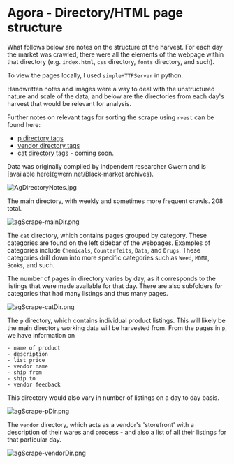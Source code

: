 # Agora - Directory/HTML page structure

What follows below are notes on the structure of the harvest. For each day the market was crawled, there were all the elements of the webpage within that directory (e.g. `index.html`, `css` directory, `fonts` directory, and such).

To view the pages locally, I used `simpleHTTPServer` in python. 

Handwritten notes and images were a way to deal with the unstructured nature and scale of the data, and below are the directories from each day's harvest that would be relevant for analysis. 

Further notes on relevant tags for sorting the scrape using `rvest` can be found here:

- [p directory tags](agora-RelevantTags-p.md)
- [vendor directory tags](agora-RelevantTags-vendor.md)
- [cat directory tags]() - coming soon.

Data was originally compiled by indpendent researcher Gwern and is [available here](gwern.net/Black-market archives).

![AgDirectoryNotes.jpg](img/AgDirectoryNotes.jpg)

The main directory, with weekly and sometimes more frequent crawls. 208 total.

![agScrape-mainDir.png](img/agScrape-mainDir.png)


The `cat` directory, which contains pages grouped by category. These categories are found on the left sidebar of the webpages. Examples of categories include `Chemicals`, `Counterfeits`, `Data`, and `Drugs`. These categories drill down into more specific categories such as `Weed`, `MDMA`, `Books`, and such. 

The number of pages in directory varies by day, as it corresponds to the listings that were made available for that day. There are also subfolders for categories that had many listings and thus many pages.

![agScrape-catDir.png](img/agScrape-catDir.png)

The `p` directory, which contains individual product listings. This will likely be the main directory working data will be harvested from. From the pages in `p`, we have information on 

	- name of product
	- description
	- list price
	- vendor name
	- ship from
	- ship to
	- vendor feedback

This directory would also vary in number of listings on a day to day basis. 	

![agScrape-pDir.png](img/agScrape-pDir.png)

The `vendor` directory, which acts as a vendor's 'storefront' with a description of their wares and process - and also a list of all their listings for that particular day.

![agScrape-vendorDir.png](img/agScrape-vendorDir.png)







